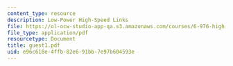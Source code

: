 ```yaml
---
content_type: resource
description: Low-Power High-Speed Links
file: https://ol-ocw-studio-app-qa.s3.amazonaws.com/courses/6-976-high-speed-communication-circuits-and-systems-spring-2003/e96c618e4ffb82e691bb7e97b604593e_guest1.pdf
file_type: application/pdf
resourcetype: Document
title: guest1.pdf
uid: e96c618e-4ffb-82e6-91bb-7e97b604593e
---
```

